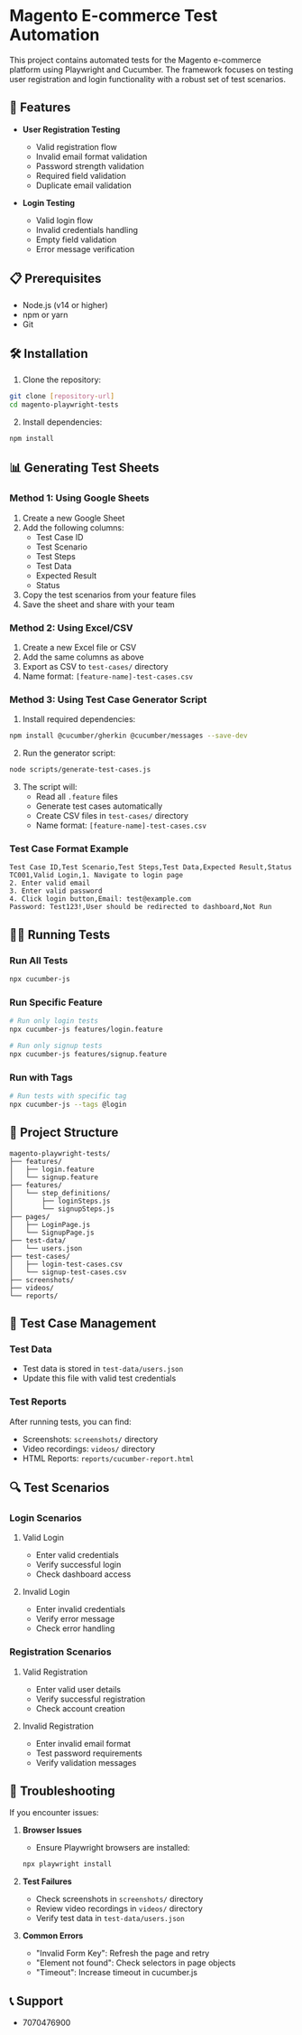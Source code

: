 # Magento E-commerce Test Automation

This project contains automated tests for the Magento e-commerce platform using Playwright and Cucumber. The framework focuses on testing user registration and login functionality with a robust set of test scenarios.

## 🚀 Features

- **User Registration Testing**

  - Valid registration flow
  - Invalid email format validation
  - Password strength validation
  - Required field validation
  - Duplicate email validation

- **Login Testing**
  - Valid login flow
  - Invalid credentials handling
  - Empty field validation
  - Error message verification

## 📋 Prerequisites

- Node.js (v14 or higher)
- npm or yarn
- Git

## 🛠️ Installation

1. Clone the repository:

```bash
git clone [repository-url]
cd magento-playwright-tests
```

2. Install dependencies:

```bash
npm install
```

## 📊 Generating Test Sheets

### Method 1: Using Google Sheets

1. Create a new Google Sheet
2. Add the following columns:
   - Test Case ID
   - Test Scenario
   - Test Steps
   - Test Data
   - Expected Result
   - Status
3. Copy the test scenarios from your feature files
4. Save the sheet and share with your team

### Method 2: Using Excel/CSV

1. Create a new Excel file or CSV
2. Add the same columns as above
3. Export as CSV to `test-cases/` directory
4. Name format: `[feature-name]-test-cases.csv`

### Method 3: Using Test Case Generator Script

1. Install required dependencies:

```bash
npm install @cucumber/gherkin @cucumber/messages --save-dev
```

2. Run the generator script:

```bash
node scripts/generate-test-cases.js
```

3. The script will:
   - Read all `.feature` files
   - Generate test cases automatically
   - Create CSV files in `test-cases/` directory
   - Name format: `[feature-name]-test-cases.csv`

### Test Case Format Example

```csv
Test Case ID,Test Scenario,Test Steps,Test Data,Expected Result,Status
TC001,Valid Login,1. Navigate to login page
2. Enter valid email
3. Enter valid password
4. Click login button,Email: test@example.com
Password: Test123!,User should be redirected to dashboard,Not Run
```

## 🏃‍♂️ Running Tests

### Run All Tests

```bash
npx cucumber-js
```

### Run Specific Feature

```bash
# Run only login tests
npx cucumber-js features/login.feature

# Run only signup tests
npx cucumber-js features/signup.feature
```

### Run with Tags

```bash
# Run tests with specific tag
npx cucumber-js --tags @login
```

## 📁 Project Structure

```
magento-playwright-tests/
├── features/
│   ├── login.feature
│   └── signup.feature
├── features/
│   └── step_definitions/
│       ├── loginSteps.js
│       └── signupSteps.js
├── pages/
│   ├── LoginPage.js
│   └── SignupPage.js
├── test-data/
│   └── users.json
├── test-cases/
│   ├── login-test-cases.csv
│   └── signup-test-cases.csv
├── screenshots/
├── videos/
└── reports/
```

## 📝 Test Case Management

### Test Data

- Test data is stored in `test-data/users.json`
- Update this file with valid test credentials

### Test Reports

After running tests, you can find:

- Screenshots: `screenshots/` directory
- Video recordings: `videos/` directory
- HTML Reports: `reports/cucumber-report.html`

## 🔍 Test Scenarios

### Login Scenarios

1. Valid Login

   - Enter valid credentials
   - Verify successful login
   - Check dashboard access

2. Invalid Login
   - Enter invalid credentials
   - Verify error message
   - Check error handling

### Registration Scenarios

1. Valid Registration

   - Enter valid user details
   - Verify successful registration
   - Check account creation

2. Invalid Registration
   - Enter invalid email format
   - Test password requirements
   - Verify validation messages

## 🐛 Troubleshooting

If you encounter issues:

1. **Browser Issues**

   - Ensure Playwright browsers are installed:

   ```bash
   npx playwright install
   ```

2. **Test Failures**

   - Check screenshots in `screenshots/` directory
   - Review video recordings in `videos/` directory
   - Verify test data in `test-data/users.json`

3. **Common Errors**
   - "Invalid Form Key": Refresh the page and retry
   - "Element not found": Check selectors in page objects
   - "Timeout": Increase timeout in cucumber.js

## 📞 Support

- 7070476900
